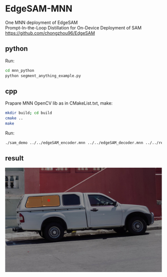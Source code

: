 # EdgeSAM-MNN
One MNN deployment of EdgeSAM  
Prompt-In-the-Loop Distillation for On-Device Deployment of SAM  
https://github.com/chongzhou96/EdgeSAM  

## python 
Run:
```bash
cd mnn_python
python segment_anything_example.py
```

## cpp
Prapare MNN OpenCV lib as in CMakeList.txt, make:

```bash
mkdir build; cd build
cmake ..
make
```
Run:
```bash
./sam_demo ../../edgeSAM_encoder.mnn ../../edgeSAM_decoder.mnn ../../resource/truck.jpg
```

## result
![prompt segmentation result](mnn_python/res.jpg)
